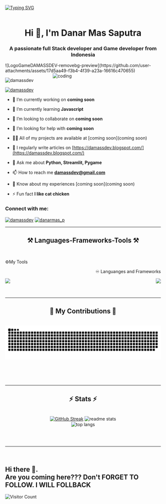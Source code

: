[![Typing SVG](https://readme-typing-svg.demolab.com?font=Fira+Code&weight=500&size=30&duration=2000&pause=200&color=F79F4B&multiline=true&random=false&width=436&height=91&lines=Assalamualaikum+%F0%9F%99%8F;%22Keep+Moving+and+Learn%22)](https://git.io/typing-svg)
<br />
<br />
<h1 align="center">Hi 👋, I'm Danar Mas Saputra</h1> 
<h3 align="center">A passionate full Stack developer and Game developer from Indonesia</h3>
![LogoGameDAMASSDEV-removebg-preview](https://github.com/user-attachments/assets/17d5aa49-f3b4-4f39-a23a-16616c470655)



<img src="https://user-images.githubusercontent.com/69011963/137184767-79a13ec7-1bb3-4341-a6da-3a149c9c159a.gif" width="350"  alt="coding" align="right"/>
<p align="left"> <img  src="https://komarev.com/ghpvc/?username=damassdev&label=Profile%20views&color=00d1a7&style=plastic" alt="damassdev" /> </p>

<p align="left"> <a href="https://github.com/ryo-ma/github-profile-trophy"><img width="600" src="https://github-profile-trophy.vercel.app/?username=damassdev" alt="damassdev" /></a> </p>

- 🔭 I’m currently working on **coming soon**

- 🌱 I’m currently learning **Javascript**

- 👯 I’m looking to collaborate on **coming soon**

- 🤝 I’m looking for help with **coming soon**

- 👨‍💻 All of my projects are available at [coming soon](coming soon)
 - 📝 I regularly write articles on [https://damassdev.blogspot.com/](https://damassdev.blogspot.com/)

- 💬 Ask me about **Python, Streamlit, Pygame**

- 📫 How to reach me **damassdev@gmail.com**

- 📄 Know about my experiences [coming soon](coming soon)

- ⚡ Fun fact **I like cat chicken**

<h3 align="left">Connect with me:</h3>
<p align="left">
<a href="https://twitter.com/damassdev" target="blank"><img align="center" src="https://raw.githubusercontent.com/rahuldkjain/github-profile-readme-generator/master/src/images/icons/Social/twitter.svg" alt="damassdev" height="30" width="40" /></a>
<a href="https://instagram.com/danarmas_p" target="blank"><img align="center" src="https://raw.githubusercontent.com/rahuldkjain/github-profile-readme-generator/master/src/images/icons/Social/instagram.svg" alt="danarmas_p" height="30" width="40" /></a>
</p>

 <hr/>
 
<h2 align="center">⚒️ Languages-Frameworks-Tools ⚒️</h2>
<br/>
<div align="center">
    <p align="left" >⚙️My Tools<p>
    <p align="right" >♾️ Languanges and Frameworks  <p>
  <img src="https://skillicons.dev/icons?i=html,css,vscode,github,figma,notion" align="left" />
    <img src="https://skillicons.dev/icons?i=python,java,postgresql,postman,flask," align="right" /><br>
</div>


<br/>
<hr/>

<div align="center">
  <h2>🐍 My Contributions 🐍</h2>
  <br>
  <img alt="snake eating my contributions" src="https://raw.githubusercontent.com/salesp07/salesp07/output/github-contribution-grid-snake.svg" />
  
  <br/><br/><br/>
</div>

<hr/>

<h2 align="center">⚡ Stats ⚡</h2>
<br>
<div align=center>
 <a href="https://git.io/streak-stats"><img src="https://streak-stats.demolab.com?user=DAMASSDEV&theme=tokyonight&date_format=j%2Fn%5B%2FY%5D&exclude_days=Sun" alt="GitHub Streak" /></a>
  <img width=390 src="https://github-readme-stats-salesp07.vercel.app/api?username=damassdev&count_private=true&show_icons=true&theme=react&rank_icon=github&border_radius=10" alt="readme stats" />
  <br/>
  <img width=325 align="center" src="https://github-readme-stats-salesp07.vercel.app/api/top-langs/?username=damassdev&hide=HTML&langs_count=8&layout=compact&theme=react&border_radius=10&size_weight=0.5&count_weight=0.5&exclude_repo=github-readme-stats" alt="top langs" />
</div>

<br/><br/>

<hr/>

<br/>

## Hi there 👋. <br />Are you coming here??? Don't FORGET TO FOLLOW. I WILL FOLLBACK
![Visitor Count](https://profile-counter.glitch.me/{damassdev}/count.svg)
